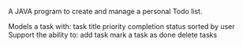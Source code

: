 A JAVA program to create and manage a personal Todo list.

Models a task with:
    task title
    priority
    completion status
    sorted by user
Support the ability to:
    add task
    mark a task as done
    delete tasks

